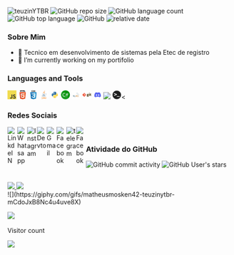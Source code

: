 ![teuzinYTBR](https://img.shields.io/badge/Teuzinytbr-TeuzinYTBR-blue) ![GitHub repo size](https://img.shields.io/github/repo-size/dieguesmosken/dieguesmosken.github.io?label=Portfolio%20File%20Size&logo=Tamanho%20do%20Portfolio) ![GitHub language count](https://img.shields.io/github/languages/count/dieguesmosken/dieguesmosken.github.io) ![GitHub top language](https://img.shields.io/github/languages/top/dieguesmosken/dieguesmosken.github.io) ![GitHub](https://img.shields.io/github/license/dieguesmosken/dieguesmosken.github.io) ![relative date]( https://img.shields.io/date/1029426600?label=I%20was%20born)

### Sobre Mim 
- 🌱 Tecnico em desenvolvimento de sistemas pela Etec de registro
- 🔭 I’m currently working on my portifolio

### Languages and Tools
<code><img height="20" src="https://raw.githubusercontent.com/github/explore/80688e429a7d4ef2fca1e82350fe8e3517d3494d/topics/javascript/javascript.png"></code>
<code><img height="20" src="https://raw.githubusercontent.com/github/explore/80688e429a7d4ef2fca1e82350fe8e3517d3494d/topics/html/html.png"></code>
<code><img height="20" src="https://raw.githubusercontent.com/github/explore/80688e429a7d4ef2fca1e82350fe8e3517d3494d/topics/css/css.png"></code>
<code><img height="20" src="https://raw.githubusercontent.com/github/explore/80688e429a7d4ef2fca1e82350fe8e3517d3494d/topics/java/java.png"></code>
<code><img height="20" src="https://raw.githubusercontent.com/github/explore/80688e429a7d4ef2fca1e82350fe8e3517d3494d/topics/python/python.png"></code>
<code><img height="20" src="https://raw.githubusercontent.com/github/explore/80688e429a7d4ef2fca1e82350fe8e3517d3494d/topics/csharp/csharp.png"></code>
<code><img height="20" src="https://raw.githubusercontent.com/github/explore/80688e429a7d4ef2fca1e82350fe8e3517d3494d/topics/mysql/mysql.png"></code>
<code><img height="20" src="https://raw.githubusercontent.com/github/explore/80688e429a7d4ef2fca1e82350fe8e3517d3494d/topics/git/git.png"></code>
<code><img height="20" src="https://raw.githubusercontent.com/github/explore/80688e429a7d4ef2fca1e82350fe8e3517d3494d/topics/discord/discord.png"></code>
<code><img height="20" src="https://img.icons8.com/color/50/000000/visual-studio-code-2019.png"></code>
<code><img height="20" src="https://raw.githubusercontent.com/github/explore/80688e429a7d4ef2fca1e82350fe8e3517d3494d/topics/terminal/terminal.png"></code><

### Redes Sociais
<a target="_blank" href="https://www.linkedin.com/in/dieguesmosken/">
  <img align="left" alt="LinkdeIN" width="22px" src="https://cdn.jsdelivr.net/npm/simple-icons@v3/icons/linkedin.svg" />
</a>
<a target="_blank" href="https://api.whatsapp.com/send?phone=5513997121709">
  <img align="left" alt="Whatsapp" width="22px" src="https://cdn.jsdelivr.net/npm/simple-icons@v3/icons/whatsapp.svg" />
</a>
<a target="_blank" href="https://www.instagram.com/matheus.diegues/">
  <img align="left" alt="Instagram" width="22px" src="https://cdn.jsdelivr.net/npm/simple-icons@v3/icons/instagram.svg" />
</a>
<a target="_blank" href="https://dev.to/dieguesmosken/">
  <img align="left" alt="Devto" width="22px" src="https://cdn.jsdelivr.net/npm/simple-icons@v3/icons/dev-dot-to.svg" />
</a>
<a target="_blank" href="mailto:dmosken2015@gmail.com">
  <img align="left" alt="Gmail" width="22px" src="https://cdn.jsdelivr.net/npm/simple-icons@v3/icons/gmail.svg" />
</a>
<a target="_blank" href="https://fb.com/dieguesmosken">
  <img align="left" alt="Facebook" width="22px" src="https://cdn.jsdelivr.net/npm/simple-icons@v3/icons/facebook.svg" />
</a>
<a target="_blank" href="https://t.me/dieguesmosken">
  <img align="left" alt="telegram" width="22px" src="https://cdn.jsdelivr.net/npm/simple-icons@v3/icons/telegram.svg" />
</a>
<a target="_blank" href="https://twitter.com/dieguesmosken">
  <img align="left" alt="Facebook" width="22px" src="https://cdn.jsdelivr.net/npm/simple-icons@v3/icons/twitter.svg" />
</a><br>

### Atividade do GitHub
![GitHub commit activity](https://img.shields.io/github/commit-activity/m/dieguesmosken/dieguesmosken.github.io) ![GitHub User's stars](https://img.shields.io/github/stars/dieguesmosken?style=social)

<!--
**dieguesmosken/dieguesmosken** is a ✨ _special_ ✨ repository because its `README.md` (this file) appears on your GitHub profile.

Here are some ideas to get you started:

🔭 I’m currently working on my portifolio
- 🌱 I’m currently learning ...
- 👯 I’m looking to collaborate on ...
- 🤔 I’m looking for help with ...
- 💬 Ask me about ...
- 📫 How to reach me: ...
- 😄 Pronouns: ...
- ⚡ Fun fact: ...
-->

<br>
<div id="githubstat">
    <a href="https://dieguesmosken.github.io" target="_blank" style="text-align: center;">
      <img height="180em" src="https://github-readme-stats.vercel.app/api?username=dieguesmosken&show_icons=true&theme=dark&include_all_commits=true&count_private=true" />
    </a>
    <a href="https://dieguesmosken.github.io" target="_blank" style="text-align: center;">
      <img height="180em" src="https://github-readme-stats.vercel.app/api/top-langs/?username=dieguesmosken&layout=compact&langs_count=7&theme=dark" />
    </a>
</div>
![](https://giphy.com/gifs/matheusmosken42-teuzinytbr-mCdoJxB8Nc4u4uve8X) 

  

 <a href=#><img src="contributions.svg"></a> 

  

 <p align="center">  

   Visitor count<br> 

   <img src="https://profile-counter.glitch.me/dieguesmosken/count.svg" /> 

 </p>
